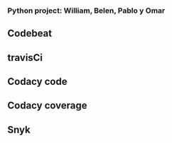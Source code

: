 ### Python project: William, Belen, Pablo y Omar

## Codebeat

## travisCi
## Codacy code
## Codacy coverage
## Snyk